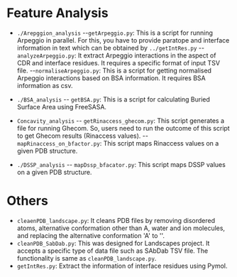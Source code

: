 # Feature Analysis
- `./Arepggion_analysis`
--`getArpeggio.py`: This is a script for running Arpeggio in parallel. For this, you have to provide paratope and interface information in text which can be obtained by `../getIntRes.py`
--`analyzeArpeggio.py`: It extract Arpeggio interactions in the aspect of CDR and interface residues. It requires a specific format of input TSV file.
--`normaliseArpeggio.py`: This is a script for getting normalised Arpeggio interactions based on BSA information. It requires BSA information as csv.

- `./BSA_analysis`
-- `getBSA.py`: This is a script for calculating Buried Surface Area using FreeSASA.
- `Concavity_analysis`
-- `getRinaccess_ghecom.py`: This script generates a file for running Ghecom. So, users need to run the outcome of this script to get Ghecom results (Rinaccess values).
-- `mapRinaccess_on_bfactor.py`: This script maps Rinaccess values on a given PDB structure.
- `./DSSP_analysis`
-- `mapDssp_bfacator.py`: This script maps DSSP values on a given PDB structure.

# Others
- `cleaenPDB_landscape.py`: It cleans PDB files by removing disordered atoms, alternative conformation other than A, water and ion molecules, and replacing the alternative conformation 'A' to ''.
- `cleanPDB_SabDab.py`: This was designed for Landscapes project. It accepts a specific type of data file such as SAbDab TSV file. The functionality is same as `cleanPDB_landscape.py`.
- `getIntRes.py`: Extract the information of interface residues using Pymol.
